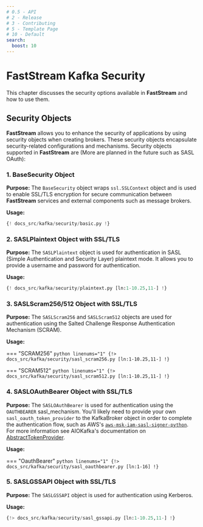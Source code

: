```yaml
---
# 0.5 - API
# 2 - Release
# 3 - Contributing
# 5 - Template Page
# 10 - Default
search:
  boost: 10
---
```


# FastStream Kafka Security

This chapter discusses the security options available in **FastStream** and how to use them.

## Security Objects

**FastStream** allows you to enhance the security of applications by using security objects when creating brokers. These security objects encapsulate security-related configurations and mechanisms. Security objects supported in **FastStream** are (More are planned in the future such as SASL OAuth):

### 1. BaseSecurity Object

**Purpose:** The `BaseSecurity` object wraps `ssl.SSLContext` object and is used to enable SSL/TLS encryption for secure communication between **FastStream** services and external components such as message brokers.

**Usage:**

```python linenums="1" hl_lines="4 7 9"
{! docs_src/kafka/security/basic.py !}
```

### 2. SASLPlaintext Object with SSL/TLS

**Purpose:** The `SASLPlaintext` object is used for authentication in SASL (Simple Authentication and Security Layer) plaintext mode. It allows you to provide a username and password for authentication.

**Usage:**

```python linenums="1"
{! docs_src/kafka/security/plaintext.py [ln:1-10.25,11-] !}
```

### 3. SASLScram256/512 Object with SSL/TLS

**Purpose:** The `SASLScram256` and `SASLScram512` objects are used for authentication using the Salted Challenge Response Authentication Mechanism (SCRAM).

**Usage:**

=== "SCRAM256"
    ```python linenums="1"
    {!> docs_src/kafka/security/sasl_scram256.py [ln:1-10.25,11-] !}
    ```

=== "SCRAM512"
    ```python linenums="1"
    {!> docs_src/kafka/security/sasl_scram512.py [ln:1-10.25,11-] !}
    ```

### 4. SASLOAuthBearer Object with SSL/TLS

**Purpose:** The `SASLOAuthBearer` is used for authentication using the `OAUTHBEARER` sasl_mechanism. You'll likely need to provide your own `sasl_oauth_token_provider` to the KafkaBroker object in order to complete the authentication flow, such as AWS's [`aws-msk-iam-sasl-signer-python`](https://github.com/aws/aws-msk-iam-sasl-signer-python). For more information see AIOKafka's documentation on [AbstractTokenProvider](https://aiokafka.readthedocs.io/en/stable/api.html#aiokafka.abc.AbstractTokenProvider). 

**Usage:**

=== "OauthBearer"
    ```python linenums="1"
    {!> docs_src/kafka/security/sasl_oauthbearer.py [ln:1-16] !}
    ```

### 5. SASLGSSAPI Object with SSL/TLS

**Purpose:** The `SASLGSSAPI` object is used for authentication using Kerberos.

**Usage:**

```python linenums="1"
{!> docs_src/kafka/security/sasl_gssapi.py [ln:1-10.25,11-] !}
```
